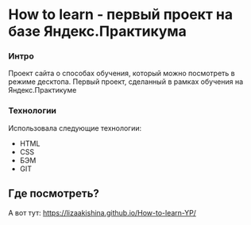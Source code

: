 # How to learn - первый проект на базе Яндекс.Практикума

### Интро

Проект сайта о способах обучения, который можно посмотреть в режиме десктопа. Первый проект, сделанный в рамках обучения на Яндекс.Практикуме

### Технологии

Использовала следующие технологии:

- HTML
- CSS
- БЭМ
- GIT

## Где посмотреть?

А вот тут: https://lizaakishina.github.io/How-to-learn-YP/
